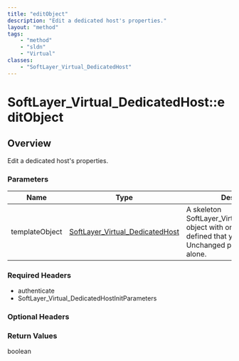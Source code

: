 ```yaml
---
title: "editObject"
description: "Edit a dedicated host's properties."
layout: "method"
tags:
    - "method"
    - "sldn"
    - "Virtual"
classes:
    - "SoftLayer_Virtual_DedicatedHost"
---
```

# SoftLayer_Virtual_DedicatedHost::editObject
## Overview 
Edit a dedicated host's properties. 

### Parameters 
|Name | Type | Description |
| --- | --- | --- |
|templateObject| <a href='/reference/datatypes/SoftLayer_Virtual_DedicatedHost'>SoftLayer_Virtual_DedicatedHost </a>| A skeleton SoftLayer_Virtual_DedicatedHost object with only the properties defined that you wish to change. Unchanged properties are left alone.|


### Required Headers
* authenticate
* SoftLayer_Virtual_DedicatedHostInitParameters

### Optional Headers

### Return Values
boolean
